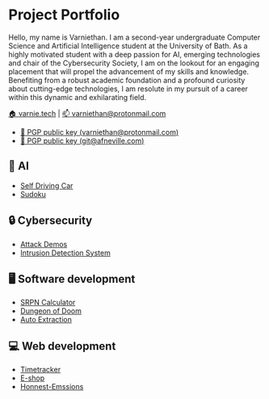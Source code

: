 # Project Portfolio

Hello, my name is Varniethan. I am a second-year undergraduate Computer Science and Artificial Intelligence student at the University of Bath. As a highly motivated student with a deep passion for AI, emerging technologies and chair of the Cybersecurity Society, I am on the lookout for an engaging placement that will propel the advancement of my skills and knowledge. Benefiting from a robust academic foundation and a profound curiosity about cutting-edge technologies, I am resolute in my pursuit of a career within this dynamic and exhilarating field.

[:house: varnie.tech](https://varnie.tech) |
[:mailbox: varniethan@protonmail.com](mailto:varniethan@protonmail.com)

- [:key: PGP public key (varniethan@protonmail.com)](https://keys.openpgp.org/vks/v1/by-fingerprint/BB302E2E1E8460173DD869A0E584CD0E64E26B84)
- [:key: PGP public key (git@afneville.com)](https://keys.openpgp.org/vks/v1/by-fingerprint/5327548E8A384B0036410BDF262E0CE9C78FD949)

## :robot: AI

- [Self Driving Car](https://github.com/varniethan/self-driving-car)
- [Sudoku](https://github.com/varniethan/Sudoku)

## :lock: Cybersecurity

- [Attack Demos](https://github.com/varniethan/Cybersecurity)
- [Intrusion Detection System](https://github.com/varniethan/intrusion-detection-system)

## :desktop_computer: Software development

- [SRPN Calculator](https://github.com/varniethan/SRPN)
- [Dungeon of Doom](https://github.com/varniethan/Dungeon_of_Doom)
- [Auto Extraction](https://github.com/varniethan/auto-extraction)
  
## :computer: Web development

- [Timetracker](https://github.com/varniethan/timetracker)
- [E-shop](https://github.com/varniethan/eshopfrontend)
- [Honnest-Emssions](https://github.com/varniethan/eshopfrontend)
